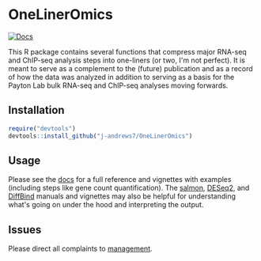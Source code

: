 # OneLinerOmics

[![Docs](https://img.shields.io/badge/docs-site-brightgreen?style=plastic)](https://j-andrews7.github.io/OneLinerOmics)

This R package contains several functions that compress major RNA-seq and ChIP-seq analysis steps into one-liners (or two, I'm not perfect).
It is meant to serve as a complement to the (future) publication and as a record of how the data was analyzed in addition to serving as a basis for the Payton Lab bulk RNA-seq and ChIP-seq analyses moving forwards.

## Installation

```r
require("devtools")
devtools::install_github("j-andrews7/OneLinerOmics")
```

## Usage

Please see the [docs](https://j-andrews7.github.io/OneLinerOmics) for a full reference and vignettes with examples (including steps like gene count quantification). 
The [salmon](https://combine-lab.github.io/salmon/getting_started/), [DESeq2](https://bioconductor.org/packages/release/bioc/html/DESeq2.html), and [DiffBind](https://bioconductor.org/packages/release/bioc/html/DiffBind.html) manuals and vignettes may also be helpful for understanding what's going on under the hood and interpreting the output.

## Issues

Please direct all complaints to [management](https://github.com/j-andrews7/OneLinerOmics/issues). 